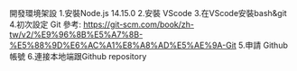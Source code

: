 開發環境架設
1.安裝Node.js 14.15.0 
2.安裝 VScode
3.在VScode安裝bash&git
4.初次設定 Git
    參考:
    https://git-scm.com/book/zh-tw/v2/%E9%96%8B%E5%A7%8B-%E5%88%9D%E6%AC%A1%E8%A8%AD%E5%AE%9A-Git
5.申請 Github 帳號
6.連接本地端跟Github repository